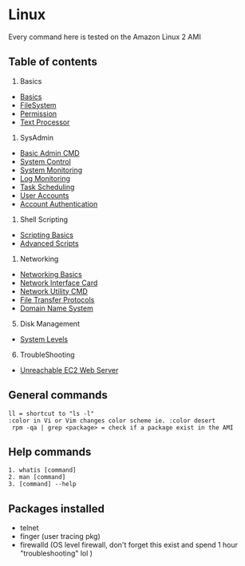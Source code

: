 # Linux
Every command here is tested on the Amazon Linux 2 AMI 

## Table of contents
1. Basics
- [Basics](1.basics/0.Basics.md)
- [FileSystem](1.basics/0.FileSystem.md)
- [Permission](1.basics/1.Permission.md)
- [Text Processor](1.basics/2.Text.md)
1. SysAdmin  
- [Basic Admin CMD](2.sysadmin/0.SysBasics.md)
- [System Control](2.sysadmin/1.0.SysControl.md)
- [System Monitoring](2.sysadmin/1.1.SysMonitoring.md)
- [Log Monitoring](2.sysadmin/1.2.SysLogMonitoring.md)
- [Task Scheduling](2.sysadmin/2.TaskSchedule.md)
- [User Accounts](2.sysadmin/3.UserAccounts.md)
- [Account Authentication](2.sysadmin/4.AccountAuthentication.md)
1. Shell Scripting
- [Scripting Basics](3.shell-scripting/0.ShellBasics.md)
- [Advanced Scripts](3.shell-scripting/1.advanced-scripting.md)
1. Networking
- [Networking Basics](4.networking/0.network-basics.md)
- [Network Interface Card](4.networking/1.NIC.md)
- [Network Utility CMD](4.networking/2.NetworkUtilities.md)
- [File Transfer Protocols](4.networking/3.FileTransferProtocols.md)
- [Domain Name System](4.networking/4.DNS.md)
5. Disk Management
- [System Levels](5.disk-management/0.SystemLevel.md)
6. TroubleShooting
- [Unreachable EC2 Web Server](6.troubleshooting/0.EC2WebServer.md)

## General commands
```
ll = shortcut to "ls -l"
:color in Vi or Vim changes color scheme ie. :color desert
 rpm -qa | grep <package> = check if a package exist in the AMI
```
## Help commands
```
1. whatis [command]
2. man [command]
3. [command] --help 
```
## Packages installed
- telnet
- finger (user tracing pkg)
- firewalld (OS level firewall, don't forget this exist and spend 1 hour "troubleshooting" lol )
